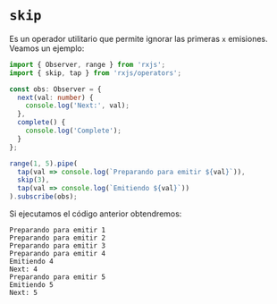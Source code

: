 # `skip`

Es un operador utilitario que permite ignorar las primeras `x` emisiones. Veamos un ejemplo:

```typescript
import { Observer, range } from 'rxjs';
import { skip, tap } from 'rxjs/operators';

const obs: Observer = {
  next(val: number) {
    console.log('Next:', val);
  },
  complete() {
    console.log('Complete');
  }
};

range(1, 5).pipe(
  tap(val => console.log(`Preparando para emitir ${val}`)),
  skip(3),
  tap(val => console.log(`Emitiendo ${val}`))
).subscribe(obs);
```

Si ejecutamos el código anterior obtendremos:

````
Preparando para emitir 1
Preparando para emitir 2
Preparando para emitir 3
Preparando para emitir 4
Emitiendo 4
Next: 4
Preparando para emitir 5
Emitiendo 5
Next: 5
````